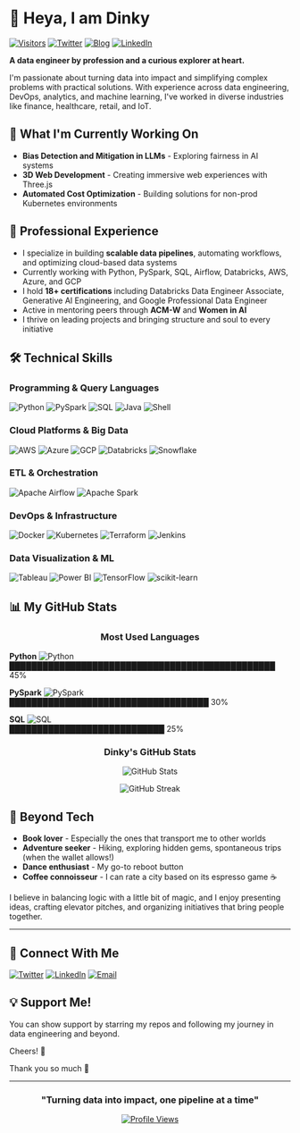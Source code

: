 # 👋 Heya, I am Dinky

[![Visitors](https://visitor-badge.glitch.me/badge?page_id=mishradinky.visitor-badge)](https://github.com/mishradinky) [![Twitter](https://img.shields.io/twitter/follow/your_twitter?style=social)](https://twitter.com/your_twitter) [![Blog](https://img.shields.io/badge/my-blog-green)](https://your-blog-url.com) [![LinkedIn](https://img.shields.io/badge/-LinkedIn-blue?style=flat&logo=Linkedin&logoColor=white)](https://www.linkedin.com/in/mishradinky/)

**A data engineer by profession and a curious explorer at heart.**

I'm passionate about turning data into impact and simplifying complex problems with practical solutions. With experience across data engineering, DevOps, analytics, and machine learning, I've worked in diverse industries like finance, healthcare, retail, and IoT.

## 🚀 What I'm Currently Working On

- **Bias Detection and Mitigation in LLMs** - Exploring fairness in AI systems
- **3D Web Development** - Creating immersive web experiences with Three.js
- **Automated Cost Optimization** - Building solutions for non-prod Kubernetes environments

## 💼 Professional Experience

- I specialize in building **scalable data pipelines**, automating workflows, and optimizing cloud-based data systems
- Currently working with Python, PySpark, SQL, Airflow, Databricks, AWS, Azure, and GCP
- I hold **18+ certifications** including Databricks Data Engineer Associate, Generative AI Engineering, and Google Professional Data Engineer
- Active in mentoring peers through **ACM-W** and **Women in AI**
- I thrive on leading projects and bringing structure and soul to every initiative

## 🛠️ Technical Skills

### Programming & Query Languages
![Python](https://img.shields.io/badge/-Python-3776AB?style=flat-square&logo=python&logoColor=white)
![PySpark](https://img.shields.io/badge/-PySpark-E25A1C?style=flat-square&logo=apache-spark&logoColor=white)
![SQL](https://img.shields.io/badge/-SQL-4479A1?style=flat-square&logo=mysql&logoColor=white)
![Java](https://img.shields.io/badge/-Java-007396?style=flat-square&logo=java&logoColor=white)
![Shell](https://img.shields.io/badge/-Shell_Scripting-4EAA25?style=flat-square&logo=gnu-bash&logoColor=white)

### Cloud Platforms & Big Data
![AWS](https://img.shields.io/badge/-AWS-232F3E?style=flat-square&logo=amazon-aws&logoColor=white)
![Azure](https://img.shields.io/badge/-Azure-0078D4?style=flat-square&logo=microsoft-azure&logoColor=white)
![GCP](https://img.shields.io/badge/-GCP-4285F4?style=flat-square&logo=google-cloud&logoColor=white)
![Databricks](https://img.shields.io/badge/-Databricks-FF3621?style=flat-square&logo=databricks&logoColor=white)
![Snowflake](https://img.shields.io/badge/-Snowflake-29B5E8?style=flat-square&logo=snowflake&logoColor=white)

### ETL & Orchestration
![Apache Airflow](https://img.shields.io/badge/-Apache_Airflow-017CEE?style=flat-square&logo=apache-airflow&logoColor=white)
![Apache Spark](https://img.shields.io/badge/-Apache_Spark-E25A1C?style=flat-square&logo=apache-spark&logoColor=white)

### DevOps & Infrastructure
![Docker](https://img.shields.io/badge/-Docker-2496ED?style=flat-square&logo=docker&logoColor=white)
![Kubernetes](https://img.shields.io/badge/-Kubernetes-326CE5?style=flat-square&logo=kubernetes&logoColor=white)
![Terraform](https://img.shields.io/badge/-Terraform-623CE4?style=flat-square&logo=terraform&logoColor=white)
![Jenkins](https://img.shields.io/badge/-Jenkins-D24939?style=flat-square&logo=jenkins&logoColor=white)

### Data Visualization & ML
![Tableau](https://img.shields.io/badge/-Tableau-E97627?style=flat-square&logo=tableau&logoColor=white)
![Power BI](https://img.shields.io/badge/-Power_BI-F2C811?style=flat-square&logo=power-bi&logoColor=black)
![TensorFlow](https://img.shields.io/badge/-TensorFlow-FF6F00?style=flat-square&logo=tensorflow&logoColor=white)
![scikit-learn](https://img.shields.io/badge/-scikit_learn-F7931E?style=flat-square&logo=scikit-learn&logoColor=white)

## 📊 My GitHub Stats

<div align="center">
  
### Most Used Languages

<div align="left">
  
**Python** ![Python](https://img.shields.io/badge/-45%25-3776AB?style=flat-square&logo=python&logoColor=white)  
████████████████████████████████████████████████ 45%

**PySpark** ![PySpark](https://img.shields.io/badge/-30%25-E25A1C?style=flat-square&logo=apache-spark&logoColor=white)  
████████████████████████████████████ 30%

**SQL** ![SQL](https://img.shields.io/badge/-25%25-4479A1?style=flat-square&logo=mysql&logoColor=white)  
████████████████████████████ 25%

</div>

### Dinky's GitHub Stats

![GitHub Stats](https://github-readme-stats.vercel.app/api?username=mishradinky&show_icons=true&theme=dark&bg_color=0d1117&border_color=30363d&icon_color=58a6ff&title_color=58a6ff)

![GitHub Streak](https://streak-stats.demolab.com/?user=mishradinky&theme=dark&background=0d1117&border=30363d&ring=58a6ff&fire=58a6ff&currStreakLabel=58a6ff)

</div>

## 🌟 Beyond Tech

- **Book lover** - Especially the ones that transport me to other worlds
- **Adventure seeker** - Hiking, exploring hidden gems, spontaneous trips (when the wallet allows!)
- **Dance enthusiast** - My go-to reboot button
- **Coffee connoisseur** - I can rate a city based on its espresso game ☕

I believe in balancing logic with a little bit of magic, and I enjoy presenting ideas, crafting elevator pitches, and organizing initiatives that bring people together.

---

## 🤝 Connect With Me

[![Twitter](https://img.shields.io/badge/-Twitter-1DA1F2?style=for-the-badge&logo=twitter&logoColor=white)](https://twitter.com/your_twitter)
[![LinkedIn](https://img.shields.io/badge/-LinkedIn-0077B5?style=for-the-badge&logo=linkedin&logoColor=white)](https://www.linkedin.com/in/mishradinky/)
[![Email](https://img.shields.io/badge/-Email-D14836?style=for-the-badge&logo=gmail&logoColor=white)](mailto:mishradinky@gmail.com)

## 💡 Support Me!

You can show support by starring my repos and following my journey in data engineering and beyond.

Cheers! 🚀

Thank you so much 🙏

---

<div align="center">
  
### "Turning data into impact, one pipeline at a time"

[![Profile Views](https://visitcount.itsvg.in/api?id=mishradinky&icon=0&color=0)](https://visitcount.itsvg.in)

</div>
